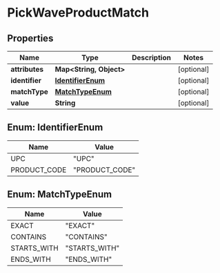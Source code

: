 
# PickWaveProductMatch

## Properties
Name | Type | Description | Notes
------------ | ------------- | ------------- | -------------
**attributes** | **Map&lt;String, Object&gt;** |  |  [optional]
**identifier** | [**IdentifierEnum**](#IdentifierEnum) |  |  [optional]
**matchType** | [**MatchTypeEnum**](#MatchTypeEnum) |  |  [optional]
**value** | **String** |  |  [optional]


<a name="IdentifierEnum"></a>
## Enum: IdentifierEnum
Name | Value
---- | -----
UPC | &quot;UPC&quot;
PRODUCT_CODE | &quot;PRODUCT_CODE&quot;


<a name="MatchTypeEnum"></a>
## Enum: MatchTypeEnum
Name | Value
---- | -----
EXACT | &quot;EXACT&quot;
CONTAINS | &quot;CONTAINS&quot;
STARTS_WITH | &quot;STARTS_WITH&quot;
ENDS_WITH | &quot;ENDS_WITH&quot;



